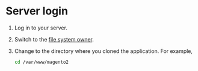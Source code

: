 # Server login

1. Log in to your server.
1. Switch to the [file system owner](../installation/prerequisites/file-system/overview.md).
1. Change to the directory where you cloned the application. For example,

   ```bash
   cd /var/www/magento2
   ```
